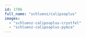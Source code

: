 ```yaml
---
id: 1786
full_name: "schluenz/calipsoplus"
images: 
  - "schluenz-calipsoplus-crystfel"
  - "schluenz-calipsoplus-pymca"
---
```

